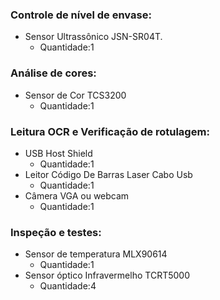 ### Controle de nível de envase:
- Sensor Ultrassônico JSN-SR04T.  
  - Quantidade:1  
### Análise de cores:  
- Sensor de Cor TCS3200  
  - Quantidade:1  
### Leitura OCR e Verificação de rotulagem:
- USB Host Shield  
  - Quantidade:1  
- Leitor Código De Barras Laser Cabo Usb  
  - Quantidade:1  
- Câmera VGA ou webcam  
  - Quantidade:1  
### Inspeção e testes:
- Sensor de temperatura MLX90614  
  - Quantidade:1  
- Sensor óptico Infravermelho TCRT5000  
  - Quantidade:4  
